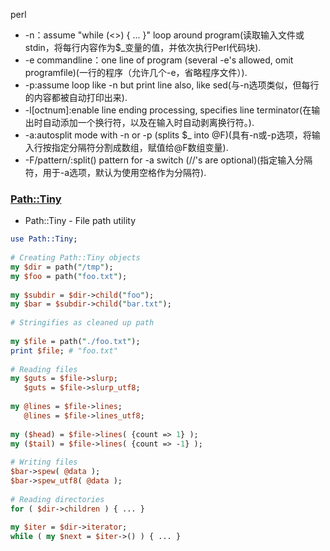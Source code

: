 perl
* -n：assume "while (<>) { ... }" loop around program(读取输入文件或stdin，将每行内容作为$_变量的值，并依次执行Perl代码块).
* -e commandline：one line of program (several -e's allowed, omit programfile)(一行的程序（允许几个-e，省略程序文件）).
* -p:assume loop like -n but print line also, like sed(与-n选项类似，但每行的内容都被自动打印出来).
* -l[octnum]:enable line ending processing, specifies line terminator(在输出时自动添加一个换行符，以及在输入时自动剥离换行符。).
* -a:autosplit mode with -n or -p (splits $_ into @F)(具有-n或-p选项，将输入行按指定分隔符分割成数组，赋值给@F数组变量).
* -F/pattern/:split() pattern for -a switch (//'s are optional)(指定输入分隔符，用于-a选项，默认为使用空格作为分隔符).

### [Path::Tiny](https://metacpan.org/pod/Path::Tiny)

* Path::Tiny - File path utility

```perl
use Path::Tiny;
 
# Creating Path::Tiny objects
my $dir = path("/tmp");
my $foo = path("foo.txt");
 
my $subdir = $dir->child("foo");
my $bar = $subdir->child("bar.txt");
 
# Stringifies as cleaned up path
 
my $file = path("./foo.txt");
print $file; # "foo.txt"
 
# Reading files
my $guts = $file->slurp;
   $guts = $file->slurp_utf8;
 
my @lines = $file->lines;
   @lines = $file->lines_utf8;
 
my ($head) = $file->lines( {count => 1} );
my ($tail) = $file->lines( {count => -1} );
 
# Writing files
$bar->spew( @data );
$bar->spew_utf8( @data );
 
# Reading directories
for ( $dir->children ) { ... }
 
my $iter = $dir->iterator;
while ( my $next = $iter->() ) { ... }
```